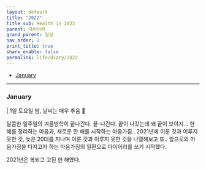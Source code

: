 ```yaml
---
layout: default
title: "2022"
title_sub: Health in 2022
parent: 다이어리
grand_parent: 일상
nav_order: 2
print_title: true
share_enable: false
permalink: life/diary/2022
---
```


- [January](#january)
<!-- - [February](#2-february) -->
<!-- - [March](#3-march) -->
<!-- - [April](#4-april) -->
<!-- - [May](#5-may) -->
<!-- - [June](#6-june) -->
<!-- - [July](#7-july) -->
<!-- - [August](#8-August) -->
<!-- - [September](#9-september) -->
<!-- - [October](#10-october) -->
<!-- - [November](#11-november) -->
<!-- - [December](#12-december) -->

<hr/>

### January

| 1일 토요일 밤, 날씨는 매우 추움 🥶

달콤한 일주일의 겨울방학이 끝나간다. 끝-나간다. 끝이 나갔는데 왜 끝이 보이지... 한 해를 정리하는 마음과, 새로운 한 해를 시작하는 마음가짐.. 2021년에 이룬 것과 이루지 못한 것, 늦은 20대를 지나며 이룬 것과 이루지 못한 것을 나열해보고 또.. 앞으로의 마음가짐을 다지고자 하는 마음가짐의 일환으로 다이어리를 쓰기 시작했다.

2021년은 복되고 고된 한 해였다. 